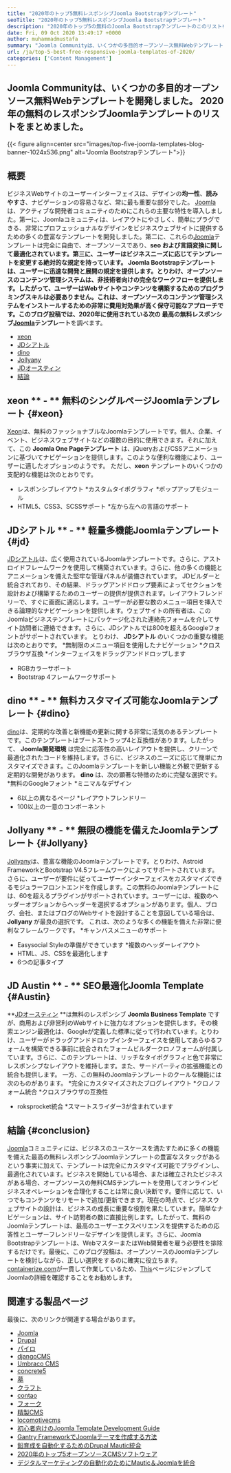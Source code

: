 ```yaml
---
title: "2020年のトップ5無料レスポンシブJoomla Bootstrapテンプレート" 
seoTitle: "2020年のトップ5無料レスポンシブJoomla Bootstrapテンプレート" 
description: "2020年のトップ5の無料のJoomla Bootstrapテンプレートのこのリストをご覧ください。ビジネスWebサイトのデザインとユーザーエクスペリエンスに合った最高のものを選択してください。" 
date: Fri, 09 Oct 2020 13:49:17 +0000
author: muhammadmustafa
summary: "Joomla Communityは、いくつかの多目的オープンソース無料Webテンプレートを開発しました。 2020年の無料のレスポンシブJoomlaテンプレートのリストをまとめました。" 
url: /ja/top-5-best-free-responsive-joomla-templates-of-2020/
categories: ['Content Management']
---
```


## Joomla Communityは、いくつかの多目的オープンソース無料Webテンプレートを開発しました。 2020年の無料のレスポンシブJoomlaテンプレートのリストをまとめました。

{{< figure align=center src="images/top-five-joomla-templates-blog-banner-1024x536.png" alt="Joomla Bootstrapテンプレート">}}


## 概要
ビジネスWebサイトのユーザーインターフェイスは、デザインの**均一性**、**読みやすさ**、ナビゲーションの容易さなど、常に最も重要な部分でした。 [Joomla][1]は、アクティブな開発者コミュニティのためにこれらの主要な特性を導入しました。第一に、Joomlaコミュニティは、レイアウトにやさしく、簡単にプラグできる、非常にプロフェッショナルなデザインをビジネスウェブサイトに提供するための多くの豊富なテンプレートを開発しました。第二に、これらの[Joomla][1]テンプレートは完全に自由で、オープンソースであり、**seo **および言語変換に関して最適化されています。第三に、ユーザーはビジネスニーズに応じてテンプレートを変更する絶対的な規定を持っています。 Joomla Bootstrapテンプレートは、ユーザーに迅速な開発と展開の規定を提供します。とりわけ、オープンソースのコンテンツ管理システムは、非技術者向けの完全なワークフローを提供します。したがって、ユーザーはWebサイトやコンテンツを構築するためのプログラミングスキルは必要ありません。これは、オープンソースのコンテンツ管理システムをインストールするための非常に費用対効果が高く保守可能なアプローチです。このブログ投稿では、2020年に使用されている次の** 最高の無料レスポンシブ[Joomla][1]テンプレート**を調べます。
  * [xeon][2]
  * [JDシアトル][3]
  * [dino][4]
  * [Jollyany][5]
  * [JDオースティン][6]
  * [結論][7]

## **xeon  ** - **  無料のシングルページJoomlaテンプレート**   {#xeon}
[Xeon][8]は、無料のファッショナブルなJoomlaテンプレートです。個人、企業、イベント、ビジネスウェブサイトなどの複数の目的に使用できます。それに加えて、この **Joomla One Pageテンプレート** は、jQueryおよびCSSアニメーションに基づいてナビゲーションを提供します。このような便利な機能により、ユーザーに適したオプションのようです。
ただし、**xeon** テンプレートのいくつかの支配的な機能は次のとおりです。
  * レスポンシブレイアウト
  *カスタムタイポグラフィ
  *ポップアップモジュール
  * HTML5、CSS3、SCSSサポート
  *左から左への言語のサポート

## **JDシアトル ** - **  軽量多機能Joomlaテンプレート**   {#jd}
[JDシアトル][9]は、広く使用されているJoomlaテンプレートです。さらに、アストロイドフレームワークを使用して構築されています。さらに、他の多くの機能とアニメーションを備えた堅牢な管理パネルが装備されています。 JDビルダーと統合されており、その結果、ドラッグアンドドロップ要素によってセクションを設計および構築するためのユーザーの提供が提供されます。レイアウトフレンドリーで、すぐに画面に適応します。ユーザーが必要な数のメニュー項目を挿入できる論理的なナビゲーションを提供します。ウェブサイトの所有者は、このJoomlaビジネステンプレートにパッケージ化された連絡先フォームを介してサイト訪問者に連絡できます。さらに、JDシアトルでは800を超えるGoogleフォントがサポートされています。
とりわけ、 **JDシアトル** のいくつかの重要な機能は次のとおりです。
  *無制限のメニュー項目を使用したナビゲーション
  *クロスブラウザ互換
  *インターフェイスをドラッグアンドドロップします
  * RGBカラーサポート
  * Bootstrap 4フレームワークサポート

## **dino  ** - **  無料カスタマイズ可能なJoomlaテンプレート**   {#dino}
[dino][10]は、定期的な改善と新機能の更新に関する非常に活気のあるテンプレートです。このテンプレートはブートストラップ4と互換性があります。したがって、 **Joomla開発環境** は完全に応答性の高いレイアウトを提供し、クリーンで最適化されたコードを維持します。さらに、ビジネスのニーズに応じて簡単にカスタマイズできます。このJoomlaテンプレートを新しい機能と外観で更新する定期的な開発があります。
**dino** は、次の顕著な特徴のために完璧な選択です。
  *無料のGoogleフォント
  *ミニマルなデザイン
  * 6以上の異なるページ
  *レイアウトフレンドリー
  * 100以上の一意のコンポーネント

## **Jollyany  ** - **  無限の機能を備えたJoomlaテンプレート**   {#Jollyany}
[Jollyany][11]は、豊富な機能のJoomlaテンプレートです。とりわけ、Astroid FrameworkとBootstrap V4.5フレームワークによってサポートされています。さらに、ユーザーが要件に従ってユーザーインターフェイスをカスタマイズできるモジュラーフロントエンドを作成します。この無料のJoomlaテンプレートには、60を超えるプラグインがサポートされています。ユーザーには、複数のヘッダーオプションからヘッダーを選択するオプションがあります。個人、ブログ、会社、またはブログのWebサイトを設計することを意図している場合は、**Jollyany** が最良の選択です。
これは、次のような多くの機能を備えた非常に便利なフレームワークです。
  *キャンバスメニューのサポート
  * Easysocial Styleの準備ができています
  *複数のヘッダーレイアウト
  * HTML、JS、CSSを最適化します
  * 6つの記事タイプ

## **JD Austin  ** -  **  SEO最適化Joomla Template**    {#Austin}
**[JDオースティン][12] **は無料のレスポンシブ **Joomla Business Template**  ですが、商用および非営利のWebサイトに強力なオプションを提供します。その検索エンジン最適化は、Googleが定義した標準に従って行われています。とりわけ、ユーザーがドラッグアンドドロップインターフェイスを使用してあらゆるフォームを構築できる事前に統合されたフォームビルダークロノフォームが付属しています。さらに、このテンプレートは、リッチなタイポグラフィと色で非常にレスポンシブなレイアウトを維持します。また、サードパーティの拡張機能との統合も提供します。
一方、この無料のJoomlaテンプレートのクールな機能には次のものがあります。
  *完全にカスタマイズされたブログレイアウト
  *クロノフォーム統合
  *クロスブラウザの互換性
  * roksprocket統合
  *スマートスライダー3が含まれています

## 結論 {#conclusion}
[Joomla][1]コミュニティには、ビジネスのユースケースを満たすために多くの機能を備えた最高の無料レスポンシブJoomlaテンプレートの豊富なスタックがあるという事実に加えて、テンプレートは完全にカスタマイズ可能でプラグインし、最適化されています。ビジネスを開始している場合、または確立されたビジネスがある場合、オープンソースの無料CMSテンプレートを使用してオンラインビジネスオペレーションを合理化することは常に良い決断です。要件に応じて、いつでもコンテンツをリモートで追加/更新できます。現在の時点で、ビジネスウェブサイトの設計は、ビジネスの成長に重要な役割を果たしています。簡単なナビゲーションは、サイト訪問者の数に直接比例します。したがって、無料のJoomlaテンプレートは、最高のユーザーエクスペリエンスを提供するための応答性とユーザーフレンドリーなデザインを提供します。さらに、Joomla Bootstrapテンプレートは、WebマスターまたはWeb開発者を雇う必要性を排除するだけです。最後に、このブログ投稿は、オープンソースのJoomlaテンプレートを検討しながら、正しい選択をするのに確実に役立ちます。
[containerize.com][13]が一貫して作業しているため、[This][1]ページにジャンプしてJoomlaの詳細を確認することをお勧めします。

## 関連する製品ページ
最後に、次のリンクが関連する場合があります。
  * [Joomla][15]
  * [Drupal][16]
  * [パイロ][17]
  * [djangoCMS][18]
  * [Umbraco CMS][19]
  * [concrete5][20]
  * [墓][21]
  * [クラフト][22]
  * [contao][23]
  * [][24][フォーク][24]
  * [][24][精製CMS][25]
  * [][24][locomotivecms][26]
  * [初心者向けのJoomla Template Development Guide][27]
  * [Gantry FrameworkでJoomlaテーマを作成する方法][28]
  * [鉛育成を自動化するためのDrupal Mautic統合][29]
  * [2020年のトップ5オープンソースCMSソフトウェア][30]
  * [デジタルマーケティングの自動化のためにMautic＆Joomlaを統合][31]

  
[1]: https://href.li/?https://products.containerize.com/content-management/joomla
[2]: #xeon
[3]: #jd
[4]: #dino
[5]: #jollyany
[6]: #austin
[7]: #Conclusion
[8]: https://www.joomshaper.com/joomla-templates/xeon
[9]: https://www.joomdev.com/products/templates/jd-seattle-template
[10]: https://www.templaza.com/download/joomla-templates/tz_membership/downloadinfo/222-tz-dino.html
[11]: https://www.templaza.com/download/joomla-templates/tz_membership/downloadinfo/223-tz-jollyany.html
[12]: https://www.joomdev.com/products/templates/jd-austin-template
[13]: https://href.li/?https://www.containerize.com/
[14]: https://href.li/?https://products.containerize.com/content-management
[15]: https://products.containerize.com/content-management/joomla
[16]: https://products.containerize.com/content-management/drupal
[17]: https://products.containerize.com/content-management/pyro
[18]: https://products.containerize.com/content-management/django
[19]: https://products.containerize.com/content-management/umbraco
[20]: https://products.containerize.com/content-management/concrete5
[21]: https://products.containerize.com/content-management/grav
[22]: https://products.containerize.com/content-management/craft
[23]: https://products.containerize.com/content-management/contao
[24]: https://products.containerize.com/content-management/fork
[25]: https://products.containerize.com/content-management/refinery-cms
[26]: https://products.containerize.com/content-management/locomotive-cms
[27]: https://blog.containerize.com/content-management/responsive-joomla-templates-tutorial/
[28]: https://blog.containerize.com/content-management/how-to-create-joomla-theme-joomla-gantry-framework/
[29]: https://blog.containerize.com/content-management/drupal-tutorial-automate-lead-growth-with-drupal-mautic/
[30]: https://blog.containerize.com/content-management/top-5-open-source-content-management-systems-for-2020/
[31]: https://blog.containerize.com/content-management/integrate-mautic-with-joomla-for-marketing-automation/
